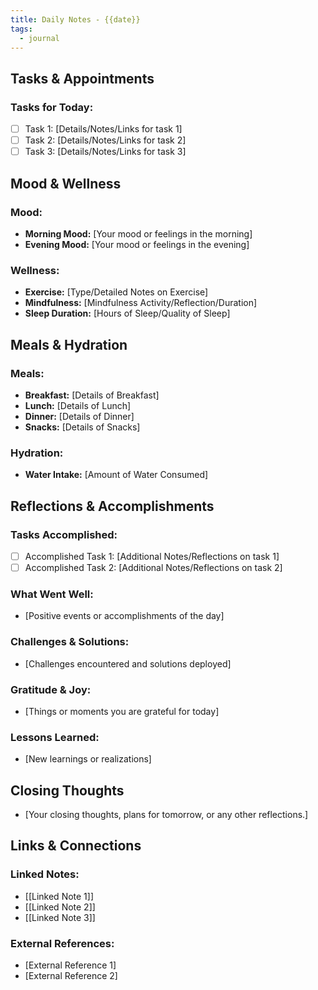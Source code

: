 ```yaml
---
title: Daily Notes - {{date}}
tags:
  - journal
---
```

## Tasks & Appointments

### Tasks for Today:
- [ ] Task 1: [Details/Notes/Links for task 1]
- [ ] Task 2: [Details/Notes/Links for task 2]
- [ ] Task 3: [Details/Notes/Links for task 3]

## Mood & Wellness

### Mood:
- **Morning Mood:** [Your mood or feelings in the morning]
- **Evening Mood:** [Your mood or feelings in the evening]

### Wellness:
- **Exercise:** [Type/Detailed Notes on Exercise]
- **Mindfulness:** [Mindfulness Activity/Reflection/Duration]
- **Sleep Duration:** [Hours of Sleep/Quality of Sleep]

## Meals & Hydration

### Meals:
- **Breakfast:** [Details of Breakfast]
- **Lunch:** [Details of Lunch]
- **Dinner:** [Details of Dinner]
- **Snacks:** [Details of Snacks]

### Hydration:
- **Water Intake:** [Amount of Water Consumed]

## Reflections & Accomplishments

### Tasks Accomplished:
- [ ] Accomplished Task 1: [Additional Notes/Reflections on task 1]
- [ ] Accomplished Task 2: [Additional Notes/Reflections on task 2]

### What Went Well:
- [Positive events or accomplishments of the day]

### Challenges & Solutions:
- [Challenges encountered and solutions deployed]

### Gratitude & Joy:
- [Things or moments you are grateful for today]

### Lessons Learned:
- [New learnings or realizations]

## Closing Thoughts

- [Your closing thoughts, plans for tomorrow, or any other reflections.]

## Links & Connections

### Linked Notes:
- [[Linked Note 1]]
- [[Linked Note 2]]
- [[Linked Note 3]]

### External References:
- [External Reference 1]
- [External Reference 2]

